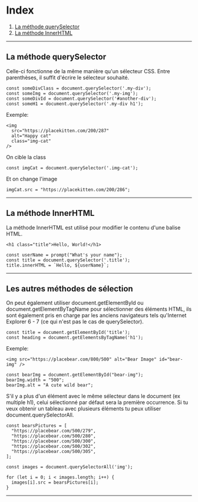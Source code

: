 # Index

1. [La méthode querySelector](#La-méthode-querySelector)
2. [La méthode InnerHTML](#La-méthode-InnerHTML)

---

## La méthode querySelector

Celle-ci fonctionne de la même manière qu'un sélecteur CSS. Entre parenthèses, il suffit d'écrire le sélecteur souhaité.

```
const someDivClass = document.querySelector('.my-div');
const someImg = document.querySelector('.my-img');
const someDivId = document.querySelector('#another-div');
const someH1 = document.querySelector('.my-div h1');
```

Exemple:

```
<img
  src="https://placekitten.com/200/287"
  alt="Happy cat"
  class="img-cat"
/>
```

On cible la class

```
const imgCat = document.querySelector('.img-cat');
```

Et on change l'image

```
imgCat.src = "https://placekitten.com/200/286";
```

---

## La méthode InnerHTML

La méthode InnerHTML est utilisé pour modifier le contenu d'une balise HTML.

```
<h1 class="title">Hello, World!</h1>

const userName = prompt("What's your name");
const title = document.querySelector('.title');
title.innerHTML = `Hello, ${userName}`;
```

---

## Les autres méthodes de sélection

On peut également utiliser document.getElementById ou document.getElementByTagName pour sélectionner des éléments HTML,
ils sont également pris en charge par les anciens navigateurs tels qu'Internet Explorer 6 - 7 (ce qui n'est pas le cas
de querySelector).

```
const title = document.getElementById('title');
const heading = document.getElementsByTagName('h1');
```

Exemple:

```
<img src="https://placebear.com/800/500" alt="Bear Image" id="bear-img" />

const bearImg = document.getElementById("bear-img");
bearImg.width = "500";
bearImg.alt = "A cute wild bear";
```

S'il y a plus d'un élément avec le même sélecteur dans le document (ex multiple h1), celui sélectionné par défaut sera
la première occurrence.
Si tu veux obtenir un tableau avec plusieurs éléments tu peux utiliser document.querySelectorAll.
```
const bearsPictures = [
  "https://placebear.com/500/279",
  "https://placebear.com/500/280",
  "https://placebear.com/500/300",
  "https://placebear.com/500/302",
  "https://placebear.com/500/305",
];

const images = document.querySelectorAll('img');

for (let i = 0; i < images.length; i++) {
  images[i].src = bearsPictures[i];
}
```
---
